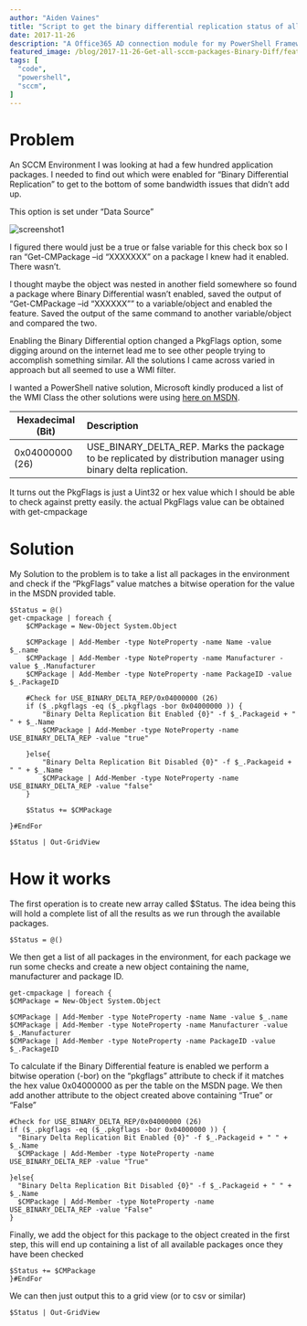 ```yaml
---
author: "Aiden Vaines"
title: "Script to get the binary differential replication status of all SCCM packages"
date: 2017-11-26
description: "A Office365 AD connection module for my PowerShell Framework"
featured_image: /blog/2017-11-26-Get-all-sccm-packages-Binary-Diff/featured.jpg
tags: [
  "code",
  "powershell",
  "sccm",
]
---
```


# Problem
An SCCM Environment I was looking at had a few hundred application packages. I needed to find out which were enabled for “Binary Differential Replication” to get to the bottom of some bandwidth issues that didn’t add up.

This option is set under “Data Source”

![screenshot1](/blog/2017-11-26-Get-all-sccm-packages-Binary-Diff/sccm-bdr-1.png)

I figured there would just be a true or false variable for this check box so I ran “Get-CMPackage –id “XXXXXXX” on a package I knew had it enabled. There wasn’t.

I thought maybe the object was nested in another field somewhere so found a package where Binary Differential wasn’t enabled, saved the output of “Get-CMPackage –id “XXXXXX”” to a variable/object and enabled the feature. Saved the output of the same command to another variable/object and compared the two.

Enabling the Binary Differential option changed a PkgFlags option, some digging around on the internet lead me to see other people trying to accomplish something similar. All the solutions I came across varied in approach but all seemed to use a WMI filter. 

I wanted a PowerShell native solution, Microsoft kindly produced a list of the WMI Class the other solutions were using [here on MSDN](https://msdn.microsoft.com/library/hh469117.aspx).

| Hexadecimal (Bit) | Description |
|---|:---|
| 0x04000000 (26) | USE_BINARY_DELTA_REP. Marks the package to be replicated by distribution manager using binary delta replication. |

It turns out the PkgFlags is just a Uint32 or hex value which I should be able to check against pretty easily. the actual PkgFlags value can be obtained with get-cmpackage

# Solution
My Solution to the problem is to take a list all packages in the environment and check if the “PkgFlags” value matches a bitwise operation for the value in the MSDN provided table. 

    $Status = @()
    get-cmpackage | foreach {
        $CMPackage = New-Object System.Object

        $CMPackage | Add-Member -type NoteProperty -name Name -value $_.name
        $CMPackage | Add-Member -type NoteProperty -name Manufacturer -value $_.Manufacturer
        $CMPackage | Add-Member -type NoteProperty -name PackageID -value $_.PackageID

        #Check for USE_BINARY_DELTA_REP/0x04000000 (26)
        if ($_.pkgflags -eq ($_.pkgflags -bor 0x04000000 )) {
            "Binary Delta Replication Bit Enabled {0}" -f $_.Packageid + " " + $_.Name
            $CMPackage | Add-Member -type NoteProperty -name USE_BINARY_DELTA_REP -value "true"
        
        }else{
            "Binary Delta Replication Bit Disabled {0}" -f $_.Packageid + " " + $_.Name
            $CMPackage | Add-Member -type NoteProperty -name USE_BINARY_DELTA_REP -value "false"
        }

        $Status += $CMPackage

    }#EndFor

    $Status | Out-GridView


# How it works
The first operation is to create  new array called $Status. The idea being this will hold a complete list of all the results as we run through the available packages.

    $Status = @()

We then get a list of all packages in the environment, for each package we run some checks and create a new object containing the name, manufacturer and package ID.

    get-cmpackage | foreach {
    $CMPackage = New-Object System.Object

    $CMPackage | Add-Member -type NoteProperty -name Name -value $_.name
    $CMPackage | Add-Member -type NoteProperty -name Manufacturer -value $_.Manufacturer
    $CMPackage | Add-Member -type NoteProperty -name PackageID -value $_.PackageID

To calculate if the Binary Differential feature is enabled we perform a bitwise operation (-bor) on the “pkgflags” attribute to check if it matches the hex value 0x04000000 as per the table on the MSDN page. We then add another attribute to the object created above containing “True” or “False”

    #Check for USE_BINARY_DELTA_REP/0x04000000 (26)
    if ($_.pkgflags -eq ($_.pkgflags -bor 0x04000000 )) {
      "Binary Delta Replication Bit Enabled {0}" -f $_.Packageid + " " + $_.Name
      $CMPackage | Add-Member -type NoteProperty -name USE_BINARY_DELTA_REP -value "True"
    
    }else{
      "Binary Delta Replication Bit Disabled {0}" -f $_.Packageid + " " + $_.Name
      $CMPackage | Add-Member -type NoteProperty -name USE_BINARY_DELTA_REP -value "False"
    }

Finally, we add the object for this package to the object created in the first step, this will end up containing a list of all available packages once they have been checked

    $Status += $CMPackage
    }#EndFor

We can then just output this to a grid view (or to csv or similar)

    $Status | Out-GridView 


